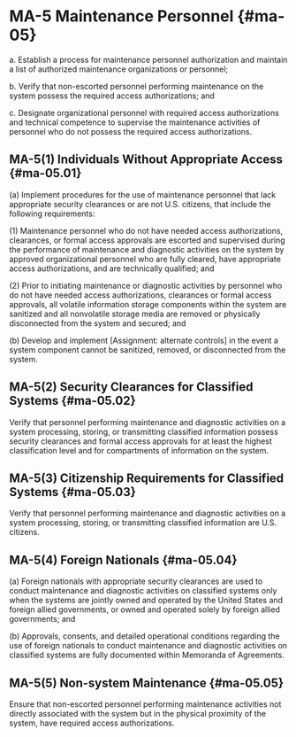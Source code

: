 # MA-5 Maintenance Personnel {#ma-05}

a. Establish a process for maintenance personnel authorization and maintain a list of authorized maintenance organizations or personnel;

b. Verify that non-escorted personnel performing maintenance on the system possess the required access authorizations; and

c. Designate organizational personnel with required access authorizations and technical competence to supervise the maintenance activities of personnel who do not possess the required access authorizations.

## MA-5(1) Individuals Without Appropriate Access {#ma-05.01}

(a) Implement procedures for the use of maintenance personnel that lack appropriate security clearances or are not U.S. citizens, that include the following requirements:

(1) Maintenance personnel who do not have needed access authorizations, clearances, or formal access approvals are escorted and supervised during the performance of maintenance and diagnostic activities on the system by approved organizational personnel who are fully cleared, have appropriate access authorizations, and are technically qualified; and

(2) Prior to initiating maintenance or diagnostic activities by personnel who do not have needed access authorizations, clearances or formal access approvals, all volatile information storage components within the system are sanitized and all nonvolatile storage media are removed or physically disconnected from the system and secured; and

(b) Develop and implement [Assignment: alternate controls] in the event a system component cannot be sanitized, removed, or disconnected from the system.

## MA-5(2) Security Clearances for Classified Systems {#ma-05.02}

Verify that personnel performing maintenance and diagnostic activities on a system processing, storing, or transmitting classified information possess security clearances and formal access approvals for at least the highest classification level and for compartments of information on the system.

## MA-5(3) Citizenship Requirements for Classified Systems {#ma-05.03}

Verify that personnel performing maintenance and diagnostic activities on a system processing, storing, or transmitting classified information are U.S. citizens.

## MA-5(4) Foreign Nationals {#ma-05.04}

(a) Foreign nationals with appropriate security clearances are used to conduct maintenance and diagnostic activities on classified systems only when the systems are jointly owned and operated by the United States and foreign allied governments, or owned and operated solely by foreign allied governments; and

(b) Approvals, consents, and detailed operational conditions regarding the use of foreign nationals to conduct maintenance and diagnostic activities on classified systems are fully documented within Memoranda of Agreements.

## MA-5(5) Non-system Maintenance {#ma-05.05}

Ensure that non-escorted personnel performing maintenance activities not directly associated with the system but in the physical proximity of the system, have required access authorizations.

